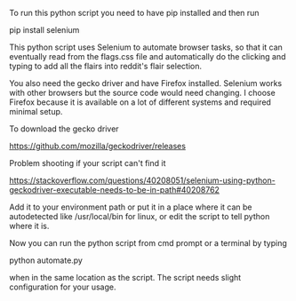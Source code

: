 To run this python script you need to have pip installed and then run

pip install selenium

This python script uses Selenium to automate browser tasks, so that it can eventually read from the flags.css file and automatically do the clicking and typing to add all the flairs into reddit's flair selection.

You also need the gecko driver and have Firefox installed. Selenium works with other browsers but the source code would need changing. I choose Firefox because it is available on a lot of different systems and required minimal setup.

To download the gecko driver

https://github.com/mozilla/geckodriver/releases

Problem shooting if your script can't find it

https://stackoverflow.com/questions/40208051/selenium-using-python-geckodriver-executable-needs-to-be-in-path#40208762

Add it to your environment path or put it in a place where it can be autodetected like /usr/local/bin for linux, or edit the script to tell python where it is.

Now you can run the python script from cmd prompt or a terminal by typing

python automate.py

when in the same location as the script. The script needs slight configuration for your usage.
